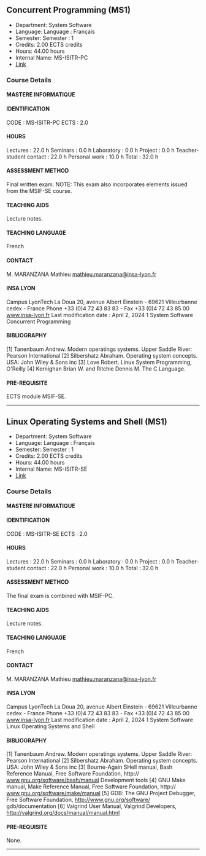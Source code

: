 ## Concurrent Programming (MS1)

- Department: System Software
- Language: Language : Français
- Semester: Semester : 1
- Credits: 2.00 ECTS credits
- Hours: 44.00 hours
- Internal Name: MS-ISITR-PC
- [Link](https://scolpeda.insa-lyon.fr/f/ects?id=55327&_lang=en)

### Course Details

#### MASTERE INFORMATIQUE


#### IDENTIFICATION

CODE :
MS-ISITR-PC
ECTS :
2.0

#### HOURS

Lectures :
22.0 h
Seminars :
0.0 h
Laboratory :
0.0 h
Project :
0.0 h
Teacher-student
contact :
22.0 h
Personal work :
10.0 h
Total :
32.0 h

#### ASSESSMENT METHOD

Final written exam.
NOTE: This exam also incorporates
elements issued from the MSIF-SE
course.

#### TEACHING AIDS

Lecture notes.

#### TEACHING LANGUAGE

French

#### CONTACT

M. MARANZANA Mathieu
mathieu.maranzana@insa-lyon.fr

#### INSA LYON

Campus LyonTech La Doua
20, avenue Albert Einstein - 69621 Villeurbanne cedex - France
Phone +33 (0)4 72 43 83 83 - Fax +33 (0)4 72 43 85 00
www.insa-lyon.fr
Last modification date : April 2, 2024
1
System Software
Concurrent Programming

#### BIBLIOGRAPHY

[1] Tanenbaum Andrew. Modern operatings systems. Upper Saddle River: Pearson
International
[2] Silbershatz Abraham. Operating system concepts. USA: John Wiley & Sons inc
[3] Love Robert. Linux System Programming, O'Reilly
[4] Kernighan Brian W. and Ritchie Dennis M. The C Language.

#### PRE-REQUISITE

ECTS module MSIF-SE.


---

## Linux Operating Systems and Shell (MS1)

- Department: System Software
- Language: Language : Français
- Semester: Semester : 1
- Credits: 2.00 ECTS credits
- Hours: 44.00 hours
- Internal Name: MS-ISITR-SE
- [Link](https://scolpeda.insa-lyon.fr/f/ects?id=54088&_lang=en)

### Course Details

#### MASTERE INFORMATIQUE


#### IDENTIFICATION

CODE :
MS-ISITR-SE
ECTS :
2.0

#### HOURS

Lectures :
22.0 h
Seminars :
0.0 h
Laboratory :
0.0 h
Project :
0.0 h
Teacher-student
contact :
22.0 h
Personal work :
10.0 h
Total :
32.0 h

#### ASSESSMENT METHOD

The final exam is combined with
MSIF-PC.

#### TEACHING AIDS

Lecture notes.

#### TEACHING LANGUAGE

French

#### CONTACT

M. MARANZANA Mathieu
mathieu.maranzana@insa-lyon.fr

#### INSA LYON

Campus LyonTech La Doua
20, avenue Albert Einstein - 69621 Villeurbanne cedex - France
Phone +33 (0)4 72 43 83 83 - Fax +33 (0)4 72 43 85 00
www.insa-lyon.fr
Last modification date : April 2, 2024
1
System Software
Linux Operating Systems and Shell

#### BIBLIOGRAPHY

[1] Tanenbaum Andrew. Modern operatings systems. Upper Saddle River: Pearson
International
[2] Silbershatz Abraham. Operating system concepts. USA: John Wiley & Sons inc
[3] Bourne-Again SHell manual, Bash Reference Manual, Free Software Foundation, http://
www.gnu.org/software/bash/manual
Development tools
[4] GNU Make manual, Make Reference Manual, Free Software Foundation, http://
www.gnu.org/software/make/manual
[5] GDB: The GNU Project Debugger, Free Software Foundation, http://www.gnu.org/software/
gdb/documentation
[6] Valgrind User Manual, Valgrind Developers, http://valgrind.org/docs/manual/manual.html

#### PRE-REQUISITE

None.


---

